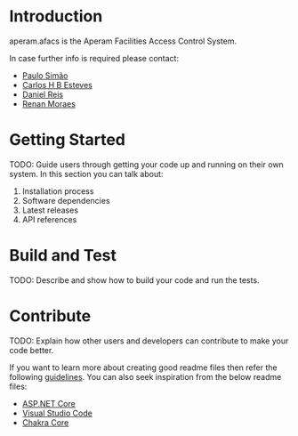 # Introduction 
aperam.afacs is the Aperam Facilities Access Control System.

In case further info is required please contact:
 - [Paulo Simão](mailto://paulo.simao@aperam.com)
 - [Carlos H B Esteves](mailto://carlos.esteves@aperam.com)
 - [Daniel Reis](mailto://daniel.reis@aperam.com)
 - [Renan Moraes](mailto://renan.moraes-partner@aperam.com)

# Getting Started
TODO: Guide users through getting your code up and running on their own system. In this section you can talk about:
1.	Installation process
2.	Software dependencies
3.	Latest releases
4.	API references

# Build and Test
TODO: Describe and show how to build your code and run the tests. 

# Contribute
TODO: Explain how other users and developers can contribute to make your code better. 

If you want to learn more about creating good readme files then refer the following [guidelines](https://www.visualstudio.com/en-us/docs/git/create-a-readme). You can also seek inspiration from the below readme files:
- [ASP.NET Core](https://github.com/aspnet/Home)
- [Visual Studio Code](https://github.com/Microsoft/vscode)
- [Chakra Core](https://github.com/Microsoft/ChakraCore)

